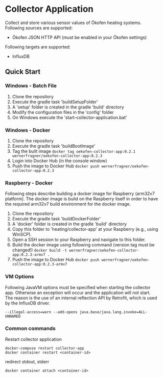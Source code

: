 # Collector Application

Collect and store various sensor values of Ökofen heating systems. Following sources are supported:

- Ökofen JSON HTTP API (must be enabled in your Ökofen settings)

Following targets are supported:

- InfluxDB

## Quick Start

### Windows - Batch File

1. Clone the repository
2. Execute the gradle task 'buildSetupFolder'
3. A 'setup' folder is created in the gradle 'build' directory
4. Modify the configuration files in the 'config' folder
5. On Windows execute the 'start-collector-application.bat'

### Windows - Docker

1. Clone the repository
2. Execute the gradle task 'buildBootImage'
3. Tag the built image
   ```docker tag oekofen-collector-app:0.2.1 wernerfragner/oekofen-collector-app:0.2.3```
4. Login into Docker Hub (in the console window)
5. Push the image to Docker Hub
   ```docker push wernerfragner/oekofen-collector-app:0.2.3```

### Raspberry - Docker

Following steps describe building a docker image for Raspberry (arm32v7 platform). The docker image is build on the
Raspberry itself in order to have the required arm32v7 build environment for the docker image.

1. Clone the repository
2. Execute the gradle task 'buildDockerFolder'
3. A 'docker' folder is created in the gradle 'build' directory
4. Copy this folder to 'heating/collector-app' at your Raspberry (e.g., using WinSCP).
5. Open a SSH session to your Raspberry and navigate to this folder.
6. Build the docker image using following command (version tag must be changed!)
   ```docker build -t wernerfragner/oekofen-collector-app:0.2.3-armv7 .```
7. Push the image to Docker Hub
   ```docker push wernerfragner/oekofen-collector-app:0.2.3-armv7```

### VM Options

Following JavaVM options must be specified when starting the collector app. Otherwise an exception will occur and the
application will not start. The reason is the use of an internal reflection API by Retrofit, which is used by the
InfluxDB driver.

```
--illegal-access=warn --add-opens java.base/java.lang.invoke=ALL-UNNAMED
```

### Common commands

Restart collector application

```
docker-compose restart collector-app
docker container restart <container-id>
```

redirect stdout, stderr

```
docker container attach <container-id>
```